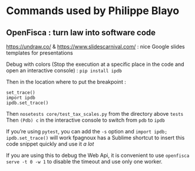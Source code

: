# Commands used by Philippe Blayo

## OpenFisca : turn law into software code

https://undraw.co/ & https://www.slidescarnival.com/ : nice Google slides templates for presentations

Debug with colors (Stop the execution at a specific place in the code and open an interactive console) :
```pip install ipdb```

Then in the location where to put the breakpoint :
```from nose.tools import set_trace
set_trace()
import ipdb
ipdb.set_trace()
```

Then `nosetests core/test_tax_scales.py` from the directory above `tests`
Then `(Pdb) c` in the interactive console to switch from `pdb` to `ipdb`

If you’re using `pytest`, you can add the `-s` option and `import ipdb; ipdb.set_trace()` will work
fpagnoux has a Sublime shortcut to insert this code snippet quickly and use it _a lot_

If you are using this to debug the Web Api, it is convenient to use `openfisca serve -t 0 -w 1`
to disable the timeout and use only one worker.
